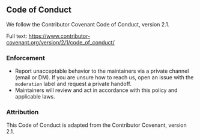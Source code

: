 ## Code of Conduct

We follow the Contributor Covenant Code of Conduct, version 2.1.

Full text: https://www.contributor-covenant.org/version/2/1/code_of_conduct/

### Enforcement
- Report unacceptable behavior to the maintainers via a private channel (email or DM). If you are unsure how to reach us, open an issue with the `moderation` label and request a private handoff.
- Maintainers will review and act in accordance with this policy and applicable laws.

### Attribution
This Code of Conduct is adapted from the Contributor Covenant, version 2.1.

